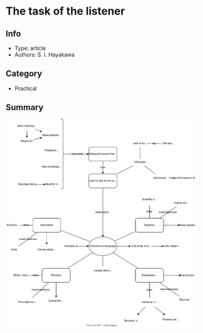 # The task of the listener

## Info
- Type: article
- Authors: S. I. Hayakawa

## Category
- Practical

## Summary
<img src="./resources/the-task-of-the-listener.drawio.svg">